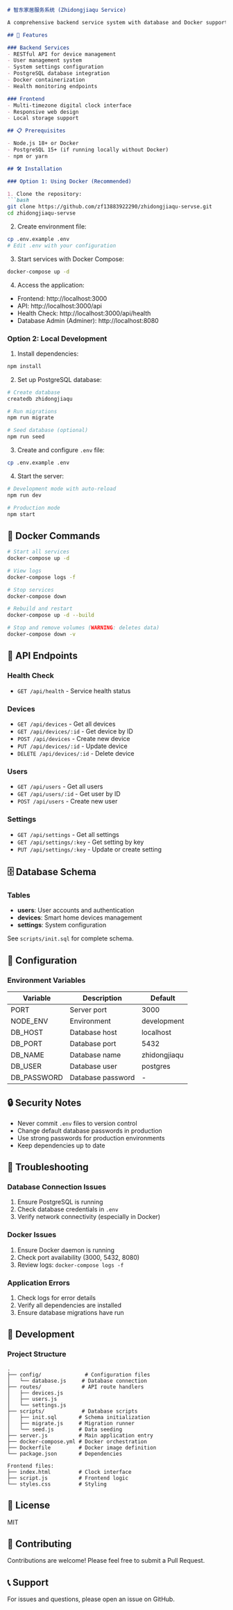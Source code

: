 ```markdown
# 智东家居服务系统 (Zhidongjiaqu Service)

A comprehensive backend service system with database and Docker support for smart home management.

## 🚀 Features

### Backend Services
- RESTful API for device management
- User management system
- System settings configuration
- PostgreSQL database integration
- Docker containerization
- Health monitoring endpoints

### Frontend
- Multi-timezone digital clock interface
- Responsive web design
- Local storage support

## 📋 Prerequisites

- Node.js 18+ or Docker
- PostgreSQL 15+ (if running locally without Docker)
- npm or yarn

## 🛠️ Installation

### Option 1: Using Docker (Recommended)

1. Clone the repository:
```bash
git clone https://github.com/zf13883922290/zhidongjiaqu-servse.git
cd zhidongjiaqu-servse
```

2. Create environment file:
```bash
cp .env.example .env
# Edit .env with your configuration
```

3. Start services with Docker Compose:
```bash
docker-compose up -d
```

4. Access the application:
- Frontend: http://localhost:3000
- API: http://localhost:3000/api
- Health Check: http://localhost:3000/api/health
- Database Admin (Adminer): http://localhost:8080

### Option 2: Local Development

1. Install dependencies:
```bash
npm install
```

2. Set up PostgreSQL database:
```bash
# Create database
createdb zhidongjiaqu

# Run migrations
npm run migrate

# Seed database (optional)
npm run seed
```

3. Create and configure `.env` file:
```bash
cp .env.example .env
```

4. Start the server:
```bash
# Development mode with auto-reload
npm run dev

# Production mode
npm start
```

## 🐳 Docker Commands

```bash
# Start all services
docker-compose up -d

# View logs
docker-compose logs -f

# Stop services
docker-compose down

# Rebuild and restart
docker-compose up -d --build

# Stop and remove volumes (WARNING: deletes data)
docker-compose down -v
```

## 📡 API Endpoints

### Health Check
- `GET /api/health` - Service health status

### Devices
- `GET /api/devices` - Get all devices
- `GET /api/devices/:id` - Get device by ID
- `POST /api/devices` - Create new device
- `PUT /api/devices/:id` - Update device
- `DELETE /api/devices/:id` - Delete device

### Users
- `GET /api/users` - Get all users
- `GET /api/users/:id` - Get user by ID
- `POST /api/users` - Create new user

### Settings
- `GET /api/settings` - Get all settings
- `GET /api/settings/:key` - Get setting by key
- `PUT /api/settings/:key` - Update or create setting

## 🗄️ Database Schema

### Tables
- **users**: User accounts and authentication
- **devices**: Smart home devices management
- **settings**: System configuration

See `scripts/init.sql` for complete schema.

## 🔧 Configuration

### Environment Variables

| Variable | Description | Default |
|----------|-------------|---------|
| PORT | Server port | 3000 |
| NODE_ENV | Environment | development |
| DB_HOST | Database host | localhost |
| DB_PORT | Database port | 5432 |
| DB_NAME | Database name | zhidongjiaqu |
| DB_USER | Database user | postgres |
| DB_PASSWORD | Database password | - |

## 🔒 Security Notes

- Never commit `.env` files to version control
- Change default database passwords in production
- Use strong passwords for production environments
- Keep dependencies up to date

## 🐛 Troubleshooting

### Database Connection Issues
1. Ensure PostgreSQL is running
2. Check database credentials in `.env`
3. Verify network connectivity (especially in Docker)

### Docker Issues
1. Ensure Docker daemon is running
2. Check port availability (3000, 5432, 8080)
3. Review logs: `docker-compose logs -f`

### Application Errors
1. Check logs for error details
2. Verify all dependencies are installed
3. Ensure database migrations have run

## 📝 Development

### Project Structure
```
.
├── config/              # Configuration files
│   └── database.js     # Database connection
├── routes/             # API route handlers
│   ├── devices.js
│   ├── users.js
│   └── settings.js
├── scripts/            # Database scripts
│   ├── init.sql       # Schema initialization
│   ├── migrate.js     # Migration runner
│   └── seed.js        # Data seeding
├── server.js          # Main application entry
├── docker-compose.yml # Docker orchestration
├── Dockerfile         # Docker image definition
└── package.json       # Dependencies

Frontend files:
├── index.html         # Clock interface
├── script.js          # Frontend logic
└── styles.css         # Styling
```

## 📄 License

MIT

## 🤝 Contributing

Contributions are welcome! Please feel free to submit a Pull Request.

## 📞 Support

For issues and questions, please open an issue on GitHub.